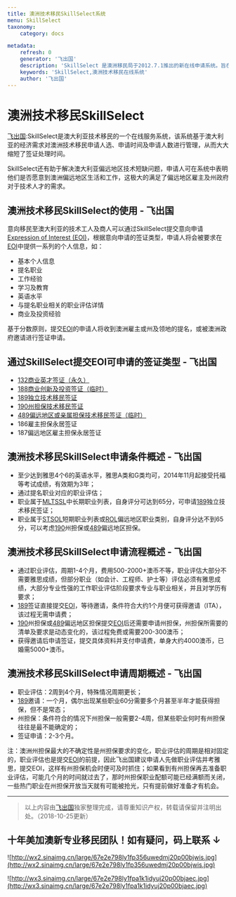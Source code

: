 ```yaml
---
title: 澳洲技术移民SkillSelect系统
menu: SkillSelect
taxonomy:
    category: docs

metadata:
    refresh: 0
    generator: '飞出国'
    description: 'SkillSelect 是澳洲移民局于2012.7.1推出的新在线申请系统。旨在帮助澳洲政府选拔更加符合澳洲经济需求的申请人。申请人需要通过SkillSelect先提交一个移民意向表达（EOI）。澳洲州政府或雇主会挑选符合条件的EOI给予担保，或者由州政府直接向申请人发出签证邀请。'
    keywords: 'SkillSelect,澳洲技术移民在线系统'
    author: '飞出国'
---
```

# 澳洲技术移民SkillSelect

[飞出国](/home):SkillSelect是澳大利亚技术移民的一个在线服务系统，该系统基于澳大利亚的经济需求对澳洲技术移民申请人选、申请时间及申请人数进行管理，从而大大缩短了签证处理时间。

SkillSelect还有助于解决澳大利亚偏远地区技术短缺问题，申请人可在系统中表明他们是否愿意到澳洲偏远地区生活和工作，这极大的满足了偏远地区雇主及州政府对于技术人才的需求。

## 澳洲技术移民SkillSelect的使用 - 飞出国

意向移民至澳大利亚的技术工人及商人可以通过SkillSelect提交意向申请[Expression of Interest (EOI)](/au/skilledselect/EOI)，根据意向申请的签证类型，申请人将会被要求在[EOI]中提供一系列的个人信息，如：

* 基本个人信息
* 提名职业
* 工作经验
* 学习及教育
* 英语水平
* 与提名职业相关的职业评估详情
* 商业及投资经验

基于分数原则，提交[EOI]的申请人将收到澳洲雇主或州及领地的提名，或被澳洲政府邀请进行签证申请。

## 通过SkillSelect提交EOI可申请的签证类型 - 飞出国

* [132商业英才签证（永久）](/au/business/132)
* [188商业创新及投资签证（临时）](/au/business/188)
* [189独立技术移民签证](/au/skilled/189)
* [190州担保技术移民签证](/au/skilled/190)
* [489偏远地区或亲属担保技术移民签证（临时）](/au/skilled/489)
* 186雇主担保永居签证
* 187偏远地区雇主担保永居签证

## 澳洲技术移民SkillSelect申请条件概述 - 飞出国

* 至少达到雅思4个6的英语水平，雅思A类和G类均可，2014年11月起接受托福等考试成绩，有效期为3年；
* 通过提名职业对应的职业评估；
* 职业属于[MLTSSL](/au/occupations-lists/MLTSSL)中长期职业列表，自身评分可达到65分，可申请[189]独立技术移民签证；
* 职业属于[STSOL](/au/occupations-lists/STSOL)短期职业列表或[ROL](/au/occupations-lists/ROL)偏远地区职业类别，自身评分达不到65分，可以考虑[190]州担保或[489]偏远地区担保。

## 澳洲技术移民SkillSelect申请流程概述 - 飞出国

* 通过职业评估，周期1-4个月，费用500-2000+澳币不等，职业评估大部分不需要雅思成绩，但部分职业（如会计、工程师、护士等）评估必须有雅思成绩，大部分专业性强的工作职业评估阶段要求专业与职业相关，并且对学历有要求；
* [189]签证直接提交[EOI]，等待邀请，条件符合大约1个月便可获得邀请（ITA），该过程无需申请费；
* [190]州担保或[489]偏远地区担保提交[EOI]后还需要申请州担保，州担保所需要的清单及要求是动态变化的，该过程免费或需要200-300澳币；
* 获得邀请后申请签证，提交具体资料并支付申请费，单身大约4000澳币，已婚需5000+澳币。

## 澳洲技术移民SkillSelect申请周期概述 - 飞出国

* 职业评估：2周到4个月，特殊情况周期更长；
* [189]邀请：一个月，偶尔出现某些职业60分需要多个月甚至半年才能获得担保，但不是常态；
* 州担保：条件符合的情况下州担保一般需要2-4周，但某些职业何时有州担保往往是最不能确定的；
* 签证申请：2-3个月。

注：澳洲州担保最大的不确定性是州担保要求的变化，职业评估的周期是相对固定的，职业评估也是提交[EOI]的前提，因此飞出国建议申请人先做职业评估并考雅思，提交EOI，这样有州担保机会时便可及时抓住；如果看到有州担保再去准备职业评估，可能几个月的时间就过去了，那时州担保职业配额可能已经满额而关闭，一些热门职业在州担保开放当天就有可能被抢光，只有提前做好准备才有机会。

----

> 以上内容由[飞出国](http://js.flyabroad.com.hk/)独家整理完成，请尊重知识产权，转载请保留并注明出处。（2018-10-25更新）

## 十年美加澳新专业移民团队！如有疑问，码上联系 ↓ ##

![http://wx2.sinaimg.cn/large/67e2e798ly1fp356uwedmj20p00bjwis.jpg](http://wx2.sinaimg.cn/large/67e2e798ly1fp356uwedmj20p00bjwis.jpg)

![http://wx3.sinaimg.cn/large/67e2e798ly1fpa1k1idyuj20p00bjaec.jpg](http://wx3.sinaimg.cn/large/67e2e798ly1fpa1k1idyuj20p00bjaec.jpg)

[飞出国论坛]: http://bbs.fcgvisa.com?target=blank
[飞出国香港]: http://flyabroad.hk?target=blank
[飞出国]: http://flyabroad.me/contact/?target=blank

[NSW]:/au/nsw
[SA]:/au/sa
[ACT]:/au/act
[QLD]:/au/qld
[TAS]:/au/tas
[EA]:/au/ass/ea
[AIM]:/au/ass/aim
[TRA]:/au/ass/tra
[NT]:/au/nt
[VIC]:/au/vic
[SPA]:/au/ass/spa
[MLTSSL]: /au/skillselect/mltssl
[STSOL]: /au/skillselect/stsol
[Competent English]: http://bbs.fcgvisa.com/t/competent-english/18463?target=blank
[Proficient English]: http://bbs.fcgvisa.com/t/proficient-english/18464?target=blank
[Superior English]: http://bbs.fcgvisa.com/t/superior-english/18465?target=blank
[专业年]: http://bbs.fcgvisa.com/t/pyear-professional-year-in-australia/21350?target=blank
[AACA]:/au/ass/aaca
[NAATI]:/au/ass/naati
[CPAA]:/au/ass/cpaa
[ACS]:/au/ass/acs
[VET]:/au/ass/vet
[EA]:/au/ass/ea
[AIM]:/au/ass/aim
[AIMS]:/au/ass/aims
[AIQS]:/au/ass/aiqs
[TRA]:/au/ass/tra
[AITSL]:/au/ass/aitsl
[ANMAC]:/au/ass/anmac
[ANZOC]:/au/ass/anzoc
[ANZSNM]:/au/ass/anzsnm
[APC]:/au/ass/apc
[APHARMC]:/au/ass/apharmc
[APODC]:/au/ass/apodc
[APS]:/au/ass/aps
[AVBC]:/au/ass/avbc
[CCEA]:/au/ass/ccea
[ACPSEM]:/au/ass/acpsem
[DAA]:/au/ass/daa
[ADC]:/au/ass/adc
[ICAA]:/au/ass/icaa
[AIR]:/au/ass/air
[IPA]:/au/ass/ipa
[MBA]:/au/ass/mba
[AASW]:/au/ass/aasw
[OCANZ]:/au/ass/ocanz
[OTC]:/au/ass/otc
[SPA]:/au/ass/spa
[SSSI]:/au/ass/sssi
[ACWA]:/au/ass/acwa
[CAANZ]:/au/ass/caanz
[EOI]:/au/skilledselect/EOI
[189]:/au/skilled/189
[190]:/au/skilled/190
[489]:/au/skilled/489
